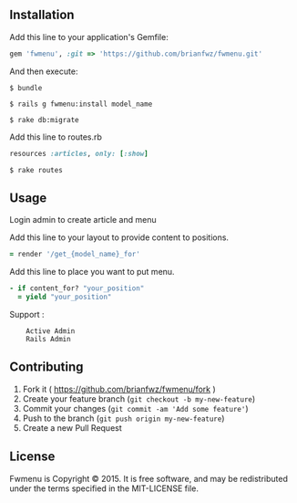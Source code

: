 ## Installation

Add this line to your application's Gemfile:

```ruby
gem 'fwmenu', :git => 'https://github.com/brianfwz/fwmenu.git'
```
And then execute:

    $ bundle

    $ rails g fwmenu:install model_name

    $ rake db:migrate

Add this line to routes.rb 

```ruby
resources :articles, only: [:show]
```

    $ rake routes

## Usage

Login admin to create article and menu 

Add this line to your layout to provide content to positions. 

```ruby
= render '/get_{model_name}_for'
```
Add this line to place you want to put menu.

```ruby
- if content_for? "your_position"
  = yield "your_position"
```

Support :

		Active Admin
		Rails Admin

## Contributing

1. Fork it ( https://github.com/brianfwz/fwmenu/fork   )
2. Create your feature branch (`git checkout -b my-new-feature`)
3. Commit your changes (`git commit -am 'Add some feature'`)
4. Push to the branch (`git push origin my-new-feature`)
5. Create a new Pull Request

## License
Fwmenu is Copyright © 2015. It is free software, and may be redistributed under the terms specified in the MIT-LICENSE file.